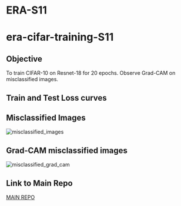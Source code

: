 # ERA-S11
# era-cifar-training-S11

## Objective
To train CIFAR-10 on Resnet-18 for 20 epochs. Observe Grad-CAM on misclassified images.

## Train and Test Loss curves

## Misclassified Images

![misclassified_images](https://github.com/kurchi1205/era-cifar-training-S11/assets/40196782/7364354f-31d0-4119-b7e5-be1e55832ba5)

## Grad-CAM misclassified images

![misclassified_grad_cam](https://github.com/kurchi1205/era-cifar-training-S11/assets/40196782/ba14122d-437a-40d4-bf60-a570b731b8df)

## Link to Main Repo

[MAIN REPO](https://github.com/kurchi1205/era-cifar-training-S11/tree/main)
